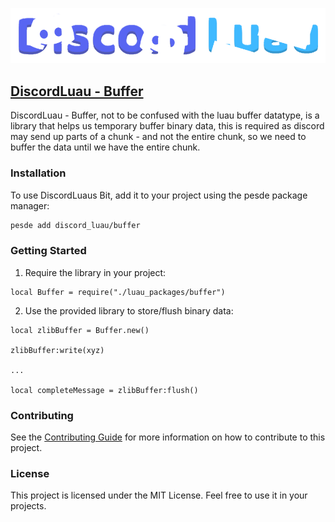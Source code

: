 <div align="center">
	<p>
		<a href=""><img src="https://raw.githubusercontent.com/DiscordLuau/.github/master/resource/DiscordLuau-Banner.png" width="512" alt="discord-luau"/></a>
	</p>
</div>

## [DiscordLuau - Buffer](https://pesde.dev/packages/discord_luau/buffer)

DiscordLuau - Buffer, not to be confused with the luau buffer datatype, is a library that helps us temporary buffer binary data, this is required as discord may send up parts of a chunk - and not the entire chunk, so we need to buffer the data until we have the entire chunk.

### Installation

To use DiscordLuaus Bit, add it to your project using the pesde package manager:

```bash
pesde add discord_luau/buffer
```

### Getting Started

1. Require the library in your project:
```luau
local Buffer = require("./luau_packages/buffer")
```

2. Use the provided library to store/flush binary data:
```luau
local zlibBuffer = Buffer.new()

zlibBuffer:write(xyz)

...

local completeMessage = zlibBuffer:flush()
```

### Contributing

See the [Contributing Guide](CONTRIBUTING) for more information on how to contribute to this project.

### License
This project is licensed under the MIT License. Feel free to use it in your projects.